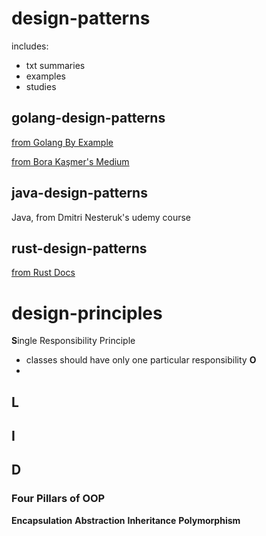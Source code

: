 # design-patterns
includes:
  - txt summaries 
  - examples
  - studies

## golang-design-patterns
[from Golang By Example](https://golangbyexample.com/all-design-patterns-golang/)

[from Bora Kaşmer's Medium](https://medium.com/swlh/design-patterns-in-go-d90e7866deff)

## java-design-patterns
Java, from Dmitri Nesteruk's udemy course

## rust-design-patterns
[from Rust Docs](https://rust-unofficial.github.io/patterns/intro.html)


# design-principles
**S**ingle Responsibility Principle
- classes should have only one particular responsibility
**O**
- 
**L**
- 
**I**
- 
**D**
- 

### Four Pillars of OOP
**Encapsulation**
**Abstraction**
**Inheritance**
**Polymorphism**
